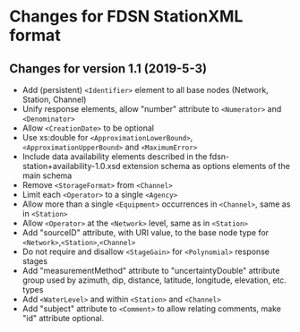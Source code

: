 # Changes for FDSN StationXML format

## Changes for version 1.1 (2019-5-3)

* Add (persistent) `<Identifier>` element to all base nodes (Network, Station, Channel)
* Unify response elements, allow "number" attribute to `<Numerator>` and `<Denominator>`
* Allow `<CreationDate>` to be optional
* Use xs:double for `<ApproximationLowerBound>`, `<ApproximationUpperBound>` and `<MaximumError>`
* Include data availability elements described in the fdsn-station+availability-1.0.xsd extension schema as options elements of the main schema
* Remove `<StorageFormat>` from `<Channel>`
* Limit each `<Operator>` to a single `<Agency>`
* Allow more than a single `<Equipment>` occurrences in `<Channel>`, same as in `<Station>`
* Allow `<Operator>` at the `<Network>` level, same as in `<Station>`
* Add "sourceID" attribute, with URI value, to the base node type for `<Network>`,`<Station>`,`<Channel>`
* Do not require and disallow `<StageGain>` for `<Polynomial>` response stages
* Add "measurementMethod" attribute to "uncertaintyDouble" attribute group used by azimuth, dip, distance, latitude, longitude, elevation, etc. types
* Add `<WaterLevel>` and within `<Station>` and `<Channel>`
* Add "subject" attribute to `<Comment>` to allow relating comments, make "id" attribute optional.
